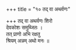 +++
title = "१० तद् वा अथर्वणः"

+++
तद् वा अथर्वणः शिरो  
देवकोशः समुब्जितः ।  
तत् प्राणो अभि रक्षतु  
श्रियम् अन्नम् अथो मनः ॥